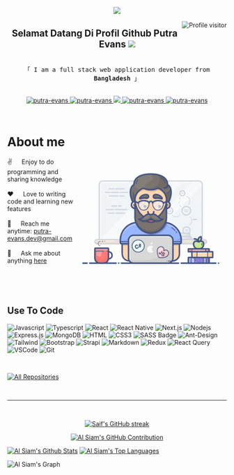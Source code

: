 <!-- ### Hi there 👋 -->

<!--
**putra-evans/putra-evans** is a ✨ _special_ ✨ repository because its `README.md` (this file) appears on your GitHub profile.

Here are some ideas to get you started:

- 🔭 I’m currently working on ...
- 🌱 I’m currently learning ...
- 👯 I’m looking to collaborate on ...
- 🤔 I’m looking for help with ...
- 💬 Ask me about ...
- 📫 How to reach me: ...
- 😄 Pronouns: ...
- ⚡ Fun fact: ...
-->
<p align="center">
  <a href="https://github.com/putra-evans"
    ><img
      src="https://readme-typing-svg.herokuapp.com/?lines=Self%20Taught%20Programmer;Front%20End%20Developer;1.5%2B%20years%20of%20coding%20experience;Always%20learning%20new%20things&center=true&width=380&height=45"
  /></a>
</p>

<a href="https://komarev.com/ghpvc/?username=putra-evans">
  <img
    align="right"
    src="https://komarev.com/ghpvc/?username=putra-evans&label=Visitors&color=0e75b6&style=flat"
    alt="Profile visitor"
  />
</a>

<h2 align="center">
  Selamat Datang Di Profil Github Putra Evans
  <img
    src="https://media.giphy.com/media/hvRJCLFzcasrR4ia7z/giphy.gif"
    width="28"
  />
</h2>

<!-- [![wakatime](https://wakatime.com/badge/user/eebb3dd8-d9b2-40de-9b88-6fd6cac99dbc.svg)](https://wakatime.com/@eebb3dd8-d9b2-40de-9b88-6fd6cac99dbc) -->

<!-- Intro  -->
<!-- <h3 align="center">
  <samp
    >&gt; Hey There!, I am
    <b><a target="_blank" href="https://putra-evans.com">Al Siam</a></b>
  </samp>
</h3> -->

<p align="center">
  <samp>
    <!-- <a href="https://www.google.com/search?q=Al+Siam">「 Google Me 」</a> -->
    <br />
    「 I am a full stack web application developer from <b>Bangladesh</b> 」
    <br />
    <br />
  </samp>
</p>

<p align="center">
  <a href="https://putra-evans.com" target="blank">
    <img
      src="https://img.shields.io/badge/Website-DC143C?style=for-the-badge&logo=medium&logoColor=white"
      alt="putra-evans"
    />
  </a>
  <a href="https://linkedin.com/in/al-siam" target="_blank">
    <img
      src="https://img.shields.io/badge/LinkedIn-0077B5?style=for-the-badge&logo=linkedin&logoColor=white"
      alt="putra-evans"
    />
  </a>
  <!-- <a href="https://dev.to/putra-evans" target="_blank">
  <img src="https://img.shields.io/badge/dev.to-0A0A0A?style=for-the-badge&logo=dev.to&logoColor=white" alt="putra-evans" />
 </a> -->
  <a href="https://twitter.com/putra-evans_dev" target="_blank">
    <img
      src="https://img.shields.io/badge/Twitter-1DA1F2?style=for-the-badge&logo=twitter&logoColor=white"
    />
  </a>
  <a href="https://instagram.com/putra-evans_dev" target="_blank">
    <img
      src="https://img.shields.io/badge/Instagram-fe4164?style=for-the-badge&logo=instagram&logoColor=white"
      alt="putra-evans"
    />
  </a>
  <a href="https://facebook.com/putra-evans.world" target="_blank">
    <img
      src="https://img.shields.io/badge/Facebook-20BEFF?&style=for-the-badge&logo=facebook&logoColor=white"
      alt="putra-evans"
    />
  </a>
</p>
<br />

<!-- About Section -->
# About me

<p>
  <img
    align="right"
    width="350"
    src="/assets/programmer.gif"
    alt="Coding gif"
  />

  ✌️ &emsp; Enjoy to do programming and sharing knowledge <br /><br />
  ❤️ &emsp; Love to writing code and learning new features<br /><br />
  📧 &emsp; Reach me anytime: putra-evans.dev@gmail.com<br /><br />
  💬 &emsp; Ask me about anything
  [here](https://github.com/putra-evans/putra-evans/issues)
</p>

<br />
<br />
<br />

## Use To Code
![Javascript](https://img.shields.io/badge/Javascript-F0DB4F?style=for-the-badge&labelColor=black&logo=javascript&logoColor=F0DB4F)
![Typescript](https://img.shields.io/badge/Typescript-007acc?style=for-the-badge&labelColor=black&logo=typescript&logoColor=007acc)
![React](https://img.shields.io/badge/-React-61DBFB?style=for-the-badge&labelColor=black&logo=react&logoColor=61DBFB)
![React
Native](https://img.shields.io/badge/React_Native-20232A?style=for-the-badge&logo=react&logoColor=61DAFB)
![Next.js](https://img.shields.io/badge/next.js-000000?style=for-the-badge&logo=nextdotjs&logoColor=white)
![Nodejs](https://img.shields.io/badge/Nodejs-3C873A?style=for-the-badge&labelColor=black&logo=node.js&logoColor=3C873A)
![Express.js](https://img.shields.io/badge/Express.js-000000?style=for-the-badge&logo=express&logoColor=white)
![MongoDB](https://img.shields.io/badge/MongoDB-4EA94B?style=for-the-badge&logo=mongodb&logoColor=white)
![HTML](https://img.shields.io/badge/HTML5-E34F26?style=for-the-badge&logo=html5&logoColor=white)
![CSS3](https://img.shields.io/badge/CSS3-1572B6?style=for-the-badge&logo=css3&logoColor=white)
![SASS
Badge](https://img.shields.io/badge/Sass-CC6699?style=for-the-badge&logo=sass&logoColor=white)
![Ant-Design](https://img.shields.io/badge/AntDesign-0170FE?style=for-the-badge&logo=antdesign&logoColor=white)
![Tailwind](https://img.shields.io/badge/Tailwind_CSS-092749?style=for-the-badge&logo=tailwindcss&logoColor=06B6D4&labelColor=000000)
![Bootstrap](https://img.shields.io/badge/Bootstrap-563D7C?style=for-the-badge&logo=bootstrap&logoColor=white)
![Strapi](https://img.shields.io/badge/strapi-2E7EEA?style=for-the-badge&logo=strapi&logoColor=white)
![Markdown](https://img.shields.io/badge/Markdown-000000?style=for-the-badge&logo=markdown&logoColor=white)
![Redux](https://img.shields.io/badge/Redux-593D88?style=for-the-badge&logo=redux&logoColor=white)
![React
Query](https://img.shields.io/badge/-React_Query-FF4154?style=for-the-badge&logo=react%20query&logoColor=white)
![VSCode](https://img.shields.io/badge/Visual_Studio-0078d7?style=for-the-badge&logo=visual%20studio&logoColor=white)
![Git](https://img.shields.io/badge/Git-F05032?style=for-the-badge&logo=git&logoColor=white)

<br />

<!-- ## Top Open Source - [![Web
Projects](https://github-readme-stats.vercel.app/api/pin/?username=putra-evans&repo=web-projects&border_color=7F3FBF&bg_color=0D1117&title_color=C9D1D9&text_color=8B949E&icon_color=7F3FBF)](https://github.com/putra-evans/web-projects)
[![Al
Folio](https://github-readme-stats.vercel.app/api/pin/?username=putra-evans&repo=al-folio&border_color=7F3FBF&bg_color=0D1117&title_color=C9D1D9&text_color=8B949E&icon_color=7F3FBF)](https://github.com/putra-evans/al-folio)
[![Al Siam
Readme](https://github-readme-stats.vercel.app/api/pin/?username=putra-evans&repo=putra-evans&border_color=7F3FBF&bg_color=0D1117&title_color=C9D1D9&text_color=8B949E&icon_color=7F3FBF)](https://github.com/putra-evans/putra-evans)
[![Al Siam
Teminal](https://github-readme-stats.vercel.app/api/pin/?username=putra-evans&repo=putra-evans.github.io&border_color=7F3FBF&bg_color=0D1117&title_color=C9D1D9&text_color=8B949E&icon_color=7F3FBF)](https://github.com/putra-evans/putra-evans.github.io) -->

<p align="left">
  <a href="https://github.com/putra-evans?tab=repositories" target="_blank"
    ><img
      alt="All Repositories"
      title="All Repositories"
      src="https://img.shields.io/badge/-All%20Repos-2962FF?style=for-the-badge&logo=koding&logoColor=white"
  /></a>
</p>

<br />
<hr />
<br />

<p align="center">
  <a href="https://github.com/putra-evans">
    <img
      src="https://github-readme-streak-stats.herokuapp.com/?user=putra-evans&theme=radical&border=7F3FBF&background=0D1117"
      alt="Saif's GitHub streak"
    />
  </a>
</p>

<p align="center">
  <a href="https://github.com/putra-evans">
    <img
      src="https://github-profile-summary-cards.vercel.app/api/cards/profile-details?username=putra-evans&theme=radical"
      alt="Al Siam's GitHub Contribution"
    />
  </a>
</p>

<a>
  <a href="https://github.com/putra-evans"
    ><img
      alt="Al Siam's Github Stats"
      src="https://denvercoder1-github-readme-stats.vercel.app/api?username=putra-evans&show_icons=true&count_private=true&theme=react&border_color=7F3FBF&bg_color=0D1117&title_color=F85D7F&icon_color=F8D866"
      height="192px"
      width="49.5%"
  /></a>
  <a href="https://github.com/putra-evans"
    ><img
      alt="Al Siam's Top Languages"
      src="https://denvercoder1-github-readme-stats.vercel.app/api/top-langs/?username=putra-evans&langs_count=8&layout=compact&theme=react&border_color=7F3FBF&bg_color=0D1117&title_color=F85D7F&icon_color=F8D866"
      height="192px"
      width="49.5%"
  /></a>
  <br />
</a>

![Al Siam's
Graph](https://github-readme-activity-graph.vercel.app/graph?username=putra-evans&custom_title=Al%20Siam's%20GitHub%20Activity%20Graph&bg_color=0D1117&color=7F3FBF&line=7F3FBF&point=7F3FBF&area_color=FFFFFF&title_color=FFFFFF&area=true)
